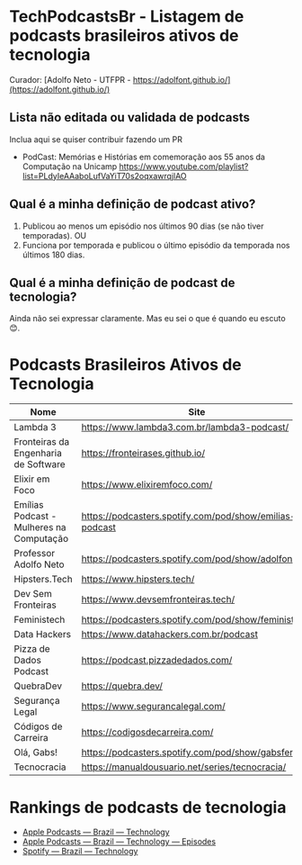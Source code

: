 # TechPodcastsBr - Listagem de podcasts brasileiros ativos de tecnologia

Curador: [Adolfo Neto - UTFPR - https://adolfont.github.io/](https://adolfont.github.io/)

## Lista não editada ou validada de podcasts

Inclua aqui se quiser contribuir fazendo um PR 

- PodCast: Memórias e Histórias em comemoração aos 55 anos da Computação na Unicamp https://www.youtube.com/playlist?list=PLdyIeAAaboLufVaYiT70s2oqxawrqjlAO

## Qual é a minha definição de podcast ativo?

1. Publicou ao menos um episódio nos últimos 90 dias (se não tiver temporadas). OU
2. Funciona por temporada e publicou o último episódio da temporada nos últimos 180 dias.

## Qual é a minha definição de podcast de tecnologia?

Ainda não sei expressar claramente. Mas eu sei o que é quando eu escuto 😊. 

# Podcasts Brasileiros Ativos de Tecnologia

| Nome                                     | Site                                                    | Feed (RSS)                                   |
| ---------------------------------------- | ------------------------------------------------------- | -------------------------------------------- |
| Lambda 3                                 | https://www.lambda3.com.br/lambda3-podcast/             | https://www.lambda3.com.br/feed/podcast      |
| Fronteiras da Engenharia de Software     | https://fronteirases.github.io/                         | https://anchor.fm/s/248c0568/podcast/rss     |
| Elixir em Foco                           | https://www.elixiremfoco.com/                           | https://anchor.fm/s/4d4944e8/podcast/rss     |
| Emílias Podcast - Mulheres na Computação | https://podcasters.spotify.com/pod/show/emilias-podcast | https://anchor.fm/s/10f2ba74/podcast/rss     |
| Professor Adolfo Neto                    | https://podcasters.spotify.com/pod/show/adolfont        | https://anchor.fm/s/10f2ba74/podcast/rss     |
| Hipsters.Tech                            | https://www.hipsters.tech/                              | https://www.hipsters.tech/feed/podcast/      |
| Dev Sem Fronteiras                       | https://www.devsemfronteiras.tech/                      |                                              |
| Feministech                              | https://podcasters.spotify.com/pod/show/feministech     | https://anchor.fm/s/596af3fc/podcast/rss     |
| Data Hackers                             | https://www.datahackers.com.br/podcast                  |                                              |
| Pizza de Dados Podcast                   | https://podcast.pizzadedados.com/                       | https://podcast.pizzadedados.com/feed.xml    |
| QuebraDev                                | https://quebra.dev/                                     | https://anchor.fm/s/1c1d0328/podcast/rss     |
| Segurança Legal                          | https://www.segurancalegal.com/                         | https://www.segurancalegal.com/feed/podcast/ |
| Códigos de Carreira                      | https://codigosdecarreira.com/                          | https://anchor.fm/s/d995ddbc/podcast/rss     |
| Olá, Gabs!                               | https://podcasters.spotify.com/pod/show/gabsferreira    | https://anchor.fm/s/327b16f0/podcast/rss     |
| Tecnocracia                              | https://manualdousuario.net/series/tecnocracia/         | https://manualdousuario.net/feed/podcast/tecnocracia/     |

# Rankings de podcasts de tecnologia

- [Apple Podcasts — Brazil — Technology](https://chartable.com/charts/itunes/br-technology-podcasts)
- [Apple Podcasts — Brazil — Technology — Episodes](https://chartable.com/charts/itunes/br-technology-episodes)
- [Spotify — Brazil — Technology](https://chartable.com/charts/spotify/brazil-technology)
